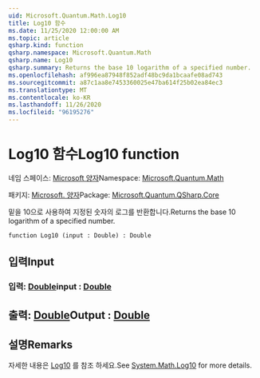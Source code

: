 ```yaml
---
uid: Microsoft.Quantum.Math.Log10
title: Log10 함수
ms.date: 11/25/2020 12:00:00 AM
ms.topic: article
qsharp.kind: function
qsharp.namespace: Microsoft.Quantum.Math
qsharp.name: Log10
qsharp.summary: Returns the base 10 logarithm of a specified number.
ms.openlocfilehash: af996ea87948f852adf48bc9da1bcaafe08ad743
ms.sourcegitcommit: a87c1aa8e7453360025e47ba614f25b02ea84ec3
ms.translationtype: MT
ms.contentlocale: ko-KR
ms.lasthandoff: 11/26/2020
ms.locfileid: "96195276"
---
```

# <a name="log10-function"></a><span data-ttu-id="ceb58-102">Log10 함수</span><span class="sxs-lookup"><span data-stu-id="ceb58-102">Log10 function</span></span>

<span data-ttu-id="ceb58-103">네임 스페이스: [Microsoft 양자](xref:Microsoft.Quantum.Math)</span><span class="sxs-lookup"><span data-stu-id="ceb58-103">Namespace: [Microsoft.Quantum.Math](xref:Microsoft.Quantum.Math)</span></span>

<span data-ttu-id="ceb58-104">패키지: [Microsoft. 양자](https://nuget.org/packages/Microsoft.Quantum.QSharp.Core)</span><span class="sxs-lookup"><span data-stu-id="ceb58-104">Package: [Microsoft.Quantum.QSharp.Core](https://nuget.org/packages/Microsoft.Quantum.QSharp.Core)</span></span>


<span data-ttu-id="ceb58-105">밑을 10으로 사용하여 지정된 숫자의 로그를 반환합니다.</span><span class="sxs-lookup"><span data-stu-id="ceb58-105">Returns the base 10 logarithm of a specified number.</span></span>

```qsharp
function Log10 (input : Double) : Double
```


## <a name="input"></a><span data-ttu-id="ceb58-106">입력</span><span class="sxs-lookup"><span data-stu-id="ceb58-106">Input</span></span>

### <a name="input--double"></a><span data-ttu-id="ceb58-107">입력: [Double](xref:microsoft.quantum.lang-ref.double)</span><span class="sxs-lookup"><span data-stu-id="ceb58-107">input : [Double](xref:microsoft.quantum.lang-ref.double)</span></span>





## <a name="output--double"></a><span data-ttu-id="ceb58-108">출력: [Double](xref:microsoft.quantum.lang-ref.double)</span><span class="sxs-lookup"><span data-stu-id="ceb58-108">Output : [Double](xref:microsoft.quantum.lang-ref.double)</span></span>



## <a name="remarks"></a><span data-ttu-id="ceb58-109">설명</span><span class="sxs-lookup"><span data-stu-id="ceb58-109">Remarks</span></span>

<span data-ttu-id="ceb58-110">자세한 내용은 [Log10](https://docs.microsoft.com/dotnet/api/system.math.log10) 를 참조 하세요.</span><span class="sxs-lookup"><span data-stu-id="ceb58-110">See [System.Math.Log10](https://docs.microsoft.com/dotnet/api/system.math.log10) for more details.</span></span>